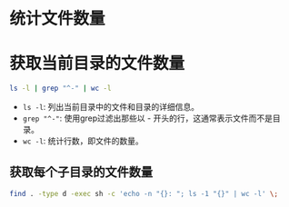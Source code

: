 # 统计文件数量

# 获取当前目录的文件数量

```bash
ls -l | grep "^-" | wc -l
```

- `ls -l`: 列出当前目录中的文件和目录的详细信息。
- `grep "^-"`: 使用grep过滤出那些以 - 开头的行，这通常表示文件而不是目录。
- `wc -l`: 统计行数，即文件的数量。

## 获取每个子目录的文件数量

```bash
find . -type d -exec sh -c 'echo -n "{}: "; ls -1 "{}" | wc -l' \;
```
